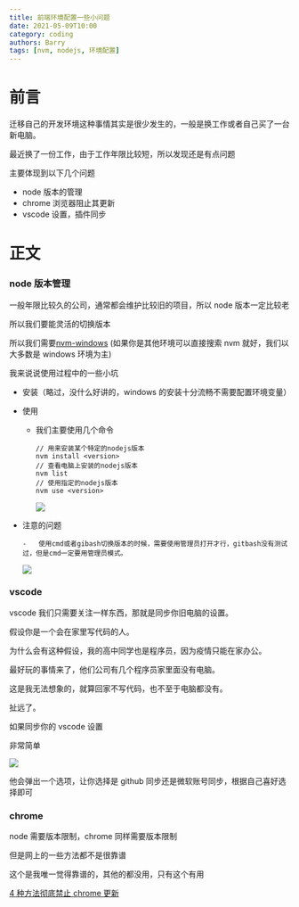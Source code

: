 ```yaml
---
title: 前端环境配置一些小问题
date: 2021-05-09T10:00
category: coding
authors: Barry
tags: [nvm, nodejs, 环境配置]
---
```


# 前言

迁移自己的开发环境这种事情其实是很少发生的，一般是换工作或者自己买了一台新电脑。

最近换了一份工作，由于工作年限比较短，所以发现还是有点问题

主要体现到以下几个问题

- node 版本的管理
- chrome 浏览器阻止其更新
- vscode 设置，插件同步

# 正文

### node 版本管理

一般年限比较久的公司，通常都会维护比较旧的项目，所以 node 版本一定比较老

所以我们要能灵活的切换版本

所以我们需要[nvm-windows](https://github.com/coreybutler/nvm-windows) (如果你是其他环境可以直接搜索 nvm 就好，我们以大多数是 windows 环境为主)

我来说说使用过程中的一些小坑

- 安装（略过，没什么好讲的，windows 的安装十分流畅不需要配置环境变量）

- 使用

  - 我们主要使用几个命令

    ```
    // 用来安装某个特定的nodejs版本
    nvm install <version>
    // 查看电脑上安装的nodejs版本
    nvm list
    // 使用指定的nodejs版本
    nvm use <version>
    ```

    ![](https://files.catbox.moe/886j7j.png)

- 注意的问题

      -   使用cmd或者gibash切换版本的时候，需要使用管理员打开才行，gitbash没有测试过，但是cmd一定要用管理员模式。

  ![](https://files.catbox.moe/8e8z7i.png)

### vscode

vscode 我们只需要关注一样东西，那就是同步你旧电脑的设置。

假设你是一个会在家里写代码的人。

为什么会有这种假设，我的高中同学也是程序员，因为疫情只能在家办公。

最好玩的事情来了，他们公司有几个程序员家里面没有电脑。

这是我无法想象的，就算回家不写代码，也不至于电脑都没有。

扯远了。

如果同步你的 vscode 设置

非常简单

![](https://files.catbox.moe/dvikvf.png)

他会弹出一个选项，让你选择是 github 同步还是微软账号同步，根据自己喜好选择即可

### chrome

node 需要版本限制，chrome 同样需要版本限制

但是网上的一些方法都不是很靠谱

这个是我唯一觉得靠谱的，其他的都没用，只有这个有用

[4 种方法彻底禁止 chrome 更新](https://zh.wikihow.com/%E5%BD%BB%E5%BA%95%E7%A6%81%E7%94%A8%E8%B0%B7%E6%AD%8CChrome%E6%9B%B4%E6%96%B0)
